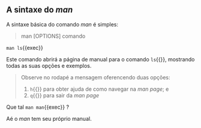 ## A sintaxe do _man_

A sintaxe básica do comando _man_ é simples:

>man [OPTIONS] comando

`man ls`{{exec}}

Este comando abrirá a página de manual para o comando `ls`{{}}, mostrando todas as suas opções e exemplos.

> Observe no rodapé a mensagem oferencendo duas opções:
> 1. `h`{{}} para obter ajuda de como navegar na _man page_; e
> 2. `q`{{}} para sair da _man page_

Que tal `man man`{{exec}} ?

Aé o _man_ tem seu próprio manual.